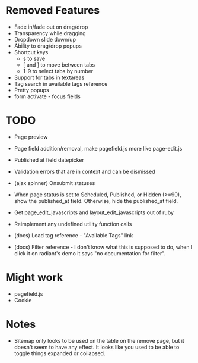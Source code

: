 Removed Features
===============

* Fade in/fade out on drag/drop
* Transparency while dragging
* Dropdown slide down/up
* Ability to drag/drop popups
* Shortcut keys
  * s to save
  * [ and ] to move between tabs
  * 1-9 to select tabs by number
* Support for tabs in textareas
* Tag search in available tags reference
* Pretty popups
* form activate - focus fields

TODO
====

* Page preview
* Page field addition/removal, make pagefield.js more like page-edit.js
* Published at field datepicker
* Validation errors that are in context and can be dismissed
* (ajax spinner) Onsubmit statuses

* When page status is set to Scheduled, Published, or Hidden (>=90), show the published_at field. Otherwise, hide the published_at field.
* Get page_edit_javascripts and layout_edit_javascripts out of ruby
* Reimplement any undefined utility function calls
* (docs) Load tag reference - "Available Tags" link
* (docs) Filter reference - I don't know what this is supposed to do, when I click it on radiant's demo it says "no documentation for filter".

Might work
==========

* pagefield.js
* Cookie

Notes
=====

* Sitemap only looks to be used on the table on the remove page, but it doesn't seem to have any effect. It looks like you used to be able to toggle things expanded or collapsed.
